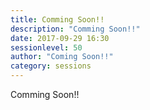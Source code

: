 ```yaml
---
title: Comming Soon!!
description: "Comming Soon!!"
date: 2017-09-29 16:30
sessionlevel: 50
author: "Coming Soon!!"
category: sessions
---
```

Comming Soon!!
